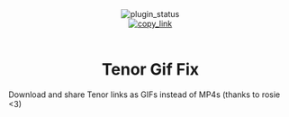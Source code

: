 <!--
  * This file was autogenerated
  * If you want to change anything, do so in the readmes.mjs script
  * https://github.com/nexpid/BunnyPlugins/edit/main/scripts/readmes.mjs
-->

<div align="center">
  <img alt="plugin_status" src="https://img.shields.io/badge/plugin_status-discontinued-f38ba8?style=for-the-badge&labelColor=1e1e2e" />
  <br/>
  <a href="https://vendetta.nexpid.xyz/tenor-gif-fix">
    <img alt="copy_link" src="https://img.shields.io/badge/copy_link-1e1e2e?style=for-the-badge" />
  </a>
</div>
<br/>
<div align="center">
  <h1>Tenor Gif Fix</h1>
</div>

Download and share Tenor links as GIFs instead of MP4s (thanks to rosie <3)
